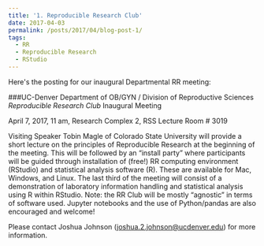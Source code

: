 ```yaml
---
title: '1. Reproducible Research Club'
date: 2017-04-03
permalink: /posts/2017/04/blog-post-1/
tags:
  - RR
  - Reproducible Research
  - RStudio
---
```


Here's the posting for our inaugural Departmental RR meeting:


###UC-Denver Department of OB/GYN / Division of Reproductive Sciences *Reproducible Research Club* Inaugural Meeting 

April 7, 2017,  11 am, Research Complex 2, RSS Lecture Room # 3019
 
Visiting Speaker Tobin Magle of Colorado State University will provide a short lecture on the principles of Reproducible Research at the beginning of the meeting. This will be followed by an “install party” where participants will be guided through installation of (free!) RR computing environment (RStudio) and statistical analysis software (R). These are available for Mac, Windows, and Linux. The last third of the meeting will consist of a demonstration of laboratory information handling and statistical analysis using R within RStudio. Note: the RR Club will be mostly “agnostic” in terms of software used. Jupyter notebooks and the use of Python/pandas are also encouraged and welcome!
 
Please contact Joshua Johnson (joshua.2.johnson@ucdenver.edu) for more information.